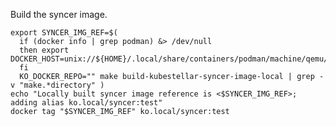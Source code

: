 <!--build-syncer-image-start-->
Build the syncer image.

```shell
export SYNCER_IMG_REF=$(
  if (docker info | grep podman) &> /dev/null
  then export DOCKER_HOST=unix://${HOME}/.local/share/containers/podman/machine/qemu/podman.sock
  fi
  KO_DOCKER_REPO="" make build-kubestellar-syncer-image-local | grep -v "make.*directory" )
echo "Locally built syncer image reference is <$SYNCER_IMG_REF>; adding alias ko.local/syncer:test"
docker tag "$SYNCER_IMG_REF" ko.local/syncer:test
```
<!--build-syncer-image-end-->
